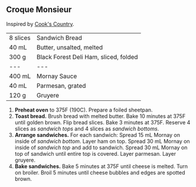 ## Croque Monsieur

Inspired by [Cook's Country](https://www.cookscountry.com/recipes/11134-croque-monsieur).

|||
|:--|:--|
| 8 slices | Sandwich Bread
| 40 mL    | Butter, unsalted, melted
| 300 g    | Black Forest Deli Ham, sliced, folded
| ---      | ---
| 400 mL   | Mornay Sauce
| 40 mL    | Parmesan, grated
| 120 g    | Gruyere

1. **Preheat oven** to 375F (190C). Prepare a foiled sheetpan.
2. **Toast bread.** Brush bread with melted butter. Bake 10 minutes at 375F until golden brown. Flip bread slices. Bake 3 minutes at 375F. Reserve 4 slices as *sandwich tops* and 4 slices as *sandwich bottoms*.
3. **Arrange sandwiches.** For each sandwich: Spread 15 mL Mornay on inside of *sandwich bottom*. Layer ham on top. Spread 30 mL Mornay on inside of *sandwich top* and add to sandwich. Spread 30 mL Mornay on top of sandwich until entire top is covered. Layer parmesan. Layer gruyere.
4. **Bake sandwiches.** Bake 5 minutes at 375F until cheese is melted. Turn on broiler. Broil 5 minutes until cheese bubbles and edges are spotted brown.
